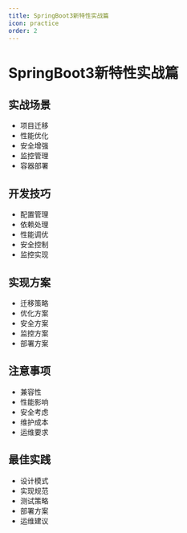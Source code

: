 ```yaml
---
title: SpringBoot3新特性实战篇
icon: practice
order: 2
---
```


# SpringBoot3新特性实战篇

## 实战场景
- 项目迁移
- 性能优化
- 安全增强
- 监控管理
- 容器部署

## 开发技巧
- 配置管理
- 依赖处理
- 性能调优
- 安全控制
- 监控实现

## 实现方案
- 迁移策略
- 优化方案
- 安全方案
- 监控方案
- 部署方案

## 注意事项
- 兼容性
- 性能影响
- 安全考虑
- 维护成本
- 运维要求

## 最佳实践
- 设计模式
- 实现规范
- 测试策略
- 部署方案
- 运维建议
